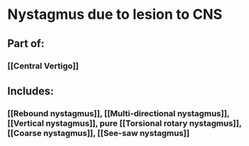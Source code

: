# Nystagmus due to lesion to CNS
## Part of:
### [[Central Vertigo]]
## Includes:
### [[Rebound nystagmus]], [[Multi-directional nystagmus]], [[Vertical nystagmus]], pure [[Torsional rotary nystagmus]], [[Coarse nystagmus]], [[See-saw nystagmus]]